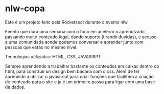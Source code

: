 # nlw-copa

Este é um projeto feito pela Rocketseat durante o evento nlw. 

Evento que dura uma semana com o foco em acelerar o aprendizado, passando muito conteudo legal, dando suporte (tirando duvidas), 
e acesso a uma comunidade aonde podemos conversar e aprender junto com pessoas que estão no mesmo nivel.

Tecnologias utilizadas: HTML, CSS, JAVASRIPT.

Sempre aprendendo a trabalhar bastante os conteudos em caixas dentro do html, para construir un design bem bacana com o css.
Alem de ter aprendido a utilizar o javascript para criar funções que facilitem a criação de conteudo para o site e ja é um 
primeiro passo para ligar com uma base de dados.
